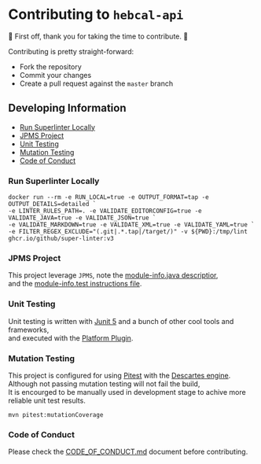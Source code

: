 # Contributing to `hebcal-api`

:clap: First off, thank you for taking the time to contribute. :clap:

Contributing is pretty straight-forward:

- Fork the repository
- Commit your changes
- Create a pull request against the `master` branch

## Developing Information

- [Run Superlinter Locally](#run-superlinter-locally)
- [JPMS Project](#jpms-project)
- [Unit Testing](#unit-testing)
- [Mutation Testing](#mutation-testing)
- [Code of Conduct](#code-of-conduct)

### Run Superlinter Locally

```shell
docker run --rm -e RUN_LOCAL=true -e OUTPUT_FORMAT=tap -e OUTPUT_DETAILS=detailed `
-e LINTER_RULES_PATH=. -e VALIDATE_EDITORCONFIG=true -e VALIDATE_JAVA=true -e VALIDATE_JSON=true `
-e VALIDATE_MARKDOWN=true -e VALIDATE_XML=true -e VALIDATE_YAML=true `
-e FILTER_REGEX_EXCLUDE="(.git|.*.tap|/target/)" -v ${PWD}:/tmp/lint ghcr.io/github/super-linter:v3
```

### JPMS Project

This project leverage `JPMS`, note the
[module-info.java descriptior](../src/main/java/module-info.java),</br>
and the [module-info.test instructions file](../src/test/java/module-info.test).

### Unit Testing

Unit testing is written with [Junit 5](https://junit.org/junit5/) and a bunch of other cool tools and
frameworks,</br>
and executed with the [Platform Plugin](https://github.com/sormuras/junit-platform-maven-plugin).

### Mutation Testing

This project is configured for using [Pitest](https://pitest.org/) with the
[Descartes engine](https://github.com/STAMP-project/pitest-descartes).</br>
Although not passing mutation testing will not fail the build,</br>
It is encourged to be manually used in development stage to achive more reliable unit test results.

```shell
mvn pitest:mutationCoverage
```

### Code of Conduct

Please check the [CODE_OF_CONDUCT.md](CODE_OF_CONDUCT.md) document before contributing.

